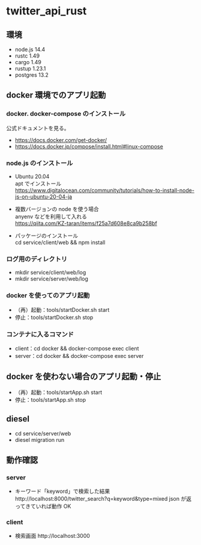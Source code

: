 # twitter_api_rust

## 環境

- node.js 14.4
- rustc 1.49
- cargo 1.49
- rustup 1.23.1
- postgres 13.2

## docker 環境でのアプリ起動

### docker. docker-compose のインストール

公式ドキュメントを見る。

- https://docs.docker.com/get-docker/
- https://docs.docker.jp/compose/install.html#linux-compose

### node.js のインストール

- Ubuntu 20.04<br>
  apt でインストール<br>
  https://www.digitalocean.com/community/tutorials/how-to-install-node-js-on-ubuntu-20-04-ja

- 複数バージョンの node を使う場合<br>
  anyenv などを利用して入れる<br>
  https://qiita.com/KZ-taran/items/f25a7d608e8ca9b258bf

- パッケージのインストール<br>
  cd service/client/web && npm install

### ログ用のディレクトリ

- mkdir service/client/web/log
- mkdir service/server/web/log

### docker を使ってのアプリ起動

- （再）起動：tools/startDocker.sh start
- 停止：tools/startDocker.sh stop

### コンテナに入るコマンド

- client：cd docker && docker-compose exec client
- server：cd docker && docker-compose exec server

## docker を使わない場合のアプリ起動・停止

- （再）起動：tools/startApp.sh start
- 停止：tools/startApp.sh stop

## diesel

- cd service/server/web
- diesel migration run

## 動作確認

### server

- キーワード「keyword」で検索した結果
  http://localhost:8000/twitter_search?q=keyword&type=mixed
  json が返ってきていれば動作 OK

### client

- 検索画面
  http://localhost:3000
